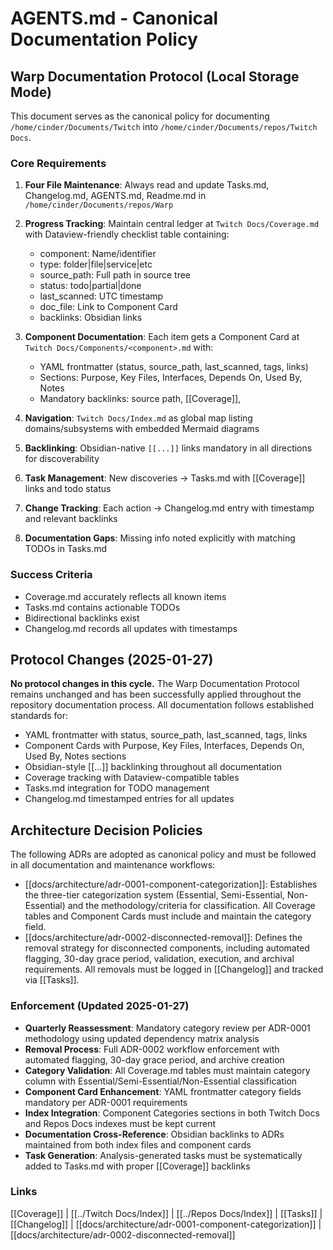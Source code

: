 # AGENTS.md - Canonical Documentation Policy

## Warp Documentation Protocol (Local Storage Mode)

This document serves as the canonical policy for documenting `/home/cinder/Documents/Twitch` into `/home/cinder/Documents/repos/Twitch Docs`.

### Core Requirements

1. **Four File Maintenance**: Always read and update Tasks.md, Changelog.md, AGENTS.md, Readme.md in `/home/cinder/Documents/repos/Warp`

2. **Progress Tracking**: Maintain central ledger at `Twitch Docs/Coverage.md` with Dataview-friendly checklist table containing:
   - component: Name/identifier
   - type: folder|file|service|etc
   - source_path: Full path in source tree
   - status: todo|partial|done
   - last_scanned: UTC timestamp
   - doc_file: Link to Component Card
   - backlinks: Obsidian links

3. **Component Documentation**: Each item gets a Component Card at `Twitch Docs/Components/<component>.md` with:
   - YAML frontmatter (status, source_path, last_scanned, tags, links)
   - Sections: Purpose, Key Files, Interfaces, Depends On, Used By, Notes
   - Mandatory backlinks: source path, [[Coverage]], 

4. **Navigation**: `Twitch Docs/Index.md` as global map listing domains/subsystems with embedded Mermaid diagrams

5. **Backlinking**: Obsidian-native `[[...]]` links mandatory in all directions for discoverability

6. **Task Management**: New discoveries → Tasks.md with [[Coverage]] links and todo status

7. **Change Tracking**: Each action → Changelog.md entry with timestamp and relevant backlinks

8. **Documentation Gaps**: Missing info noted explicitly with matching TODOs in Tasks.md

### Success Criteria
- Coverage.md accurately reflects all known items
- Tasks.md contains actionable TODOs  
- Bidirectional backlinks exist
- Changelog.md records all updates with timestamps

## Protocol Changes (2025-01-27)

**No protocol changes in this cycle.** The Warp Documentation Protocol remains unchanged and has been successfully applied throughout the repository documentation process. All documentation follows established standards for:

- YAML frontmatter with status, source_path, last_scanned, tags, links
- Component Cards with Purpose, Key Files, Interfaces, Depends On, Used By, Notes sections
- Obsidian-style [[...]] backlinking throughout all documentation
- Coverage tracking with Dataview-compatible tables
- Tasks.md integration for TODO management
- Changelog.md timestamped entries for all updates

## Architecture Decision Policies

The following ADRs are adopted as canonical policy and must be followed in all documentation and maintenance workflows:

- [[docs/architecture/adr-0001-component-categorization]]: Establishes the three-tier categorization system (Essential, Semi-Essential, Non-Essential) and the methodology/criteria for classification. All Coverage tables and Component Cards must include and maintain the category field.
- [[docs/architecture/adr-0002-disconnected-removal]]: Defines the removal strategy for disconnected components, including automated flagging, 30-day grace period, validation, execution, and archival requirements. All removals must be logged in [[Changelog]] and tracked via [[Tasks]].

### Enforcement (Updated 2025-01-27)
- **Quarterly Reassessment**: Mandatory category review per ADR-0001 methodology using updated dependency matrix analysis
- **Removal Process**: Full ADR-0002 workflow enforcement with automated flagging, 30-day grace period, and archive creation
- **Category Validation**: All Coverage.md tables must maintain category column with Essential/Semi-Essential/Non-Essential classification
- **Component Card Enhancement**: YAML frontmatter category fields mandatory per ADR-0001 requirements
- **Index Integration**: Component Categories sections in both Twitch Docs and Repos Docs indexes must be kept current
- **Documentation Cross-Reference**: Obsidian backlinks to ADRs maintained from both index files and component cards
- **Task Generation**: Analysis-generated tasks must be systematically added to Tasks.md with proper [[Coverage]] backlinks

### Links
[[Coverage]] | [[../Twitch Docs/Index]] | [[../Repos Docs/Index]] | [[Tasks]] | [[Changelog]] | [[docs/architecture/adr-0001-component-categorization]] | [[docs/architecture/adr-0002-disconnected-removal]]
